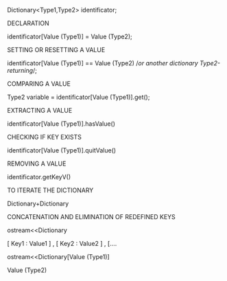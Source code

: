 Dictionary<Type1,Type2> identificator;                   

DECLARATION


identificator[Value (Type1)] = Value (Type2);               

SETTING OR RESETTING A VALUE


identificator[Value (Type1)] == Value (Type2) /*or another dictionary Type2-returning*/;

COMPARING A VALUE


Type2 variable = identificator[Value (Type1)].get();       

EXTRACTING A VALUE


identificator[Value (Type1)].hasValue()                    

CHECKING IF KEY EXISTS


identificator[Value (Type1)].quitValue()                   

REMOVING A VALUE


identificator.getKeyV()                                   

TO ITERATE THE DICTIONARY


Dictionary+Dictionary                                     

CONCATENATION AND ELIMINATION OF REDEFINED KEYS


ostream<<Dictionary                                       

[ Key1 : Value1 ] , [ Key2 : Value2 ] , [....


ostream<<Dictionary[Value (Type1)]                                

Value (Type2)
